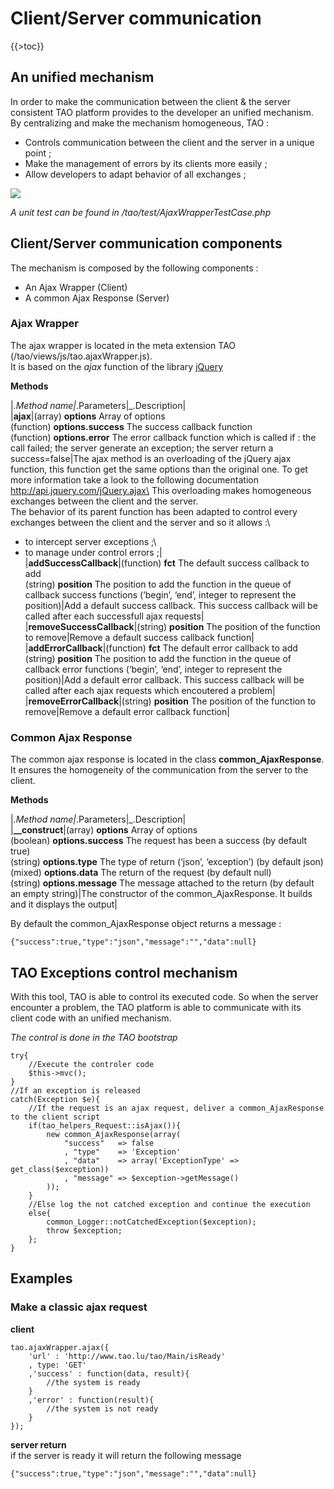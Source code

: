 <!--
parent:
    title: Documentation_for_core_components
author:
    - 'Jérôme Bogaerts'
created_at: '2012-02-20 11:08:29'
updated_at: '2013-03-13 12:57:53'
tags:
    - 'Documentation for core components'
-->

Client/Server communication
===========================

{{\>toc}}

An unified mechanism
--------------------

In order to make the communication between the client & the server consistent TAO platform provides to the developer an unified mechanism. By centralizing and make the mechanism homogeneous, TAO :

-   Controls communication between the client and the server in a unique point ;
-   Make the management of errors by its clients more easily ;
-   Allow developers to adapt behavior of all exchanges ;

![](http://forge.taotesting.com/attachments/1233/Tao_client_server_communication.png)

*A unit test can be found in /tao/test/AjaxWrapperTestCase.php*

Client/Server communication components
--------------------------------------

The mechanism is composed by the following components :

-   An Ajax Wrapper (Client)
-   A common Ajax Response (Server)

### Ajax Wrapper

The ajax wrapper is located in the meta extension TAO (/tao/views/js/tao.ajaxWrapper.js).\
It is based on the *ajax* function of the library [jQuery](http://jquery.com)

**Methods**

|*.Method name|*.Parameters|\_.Description|\
|**ajax**|(array) **options** Array of options\
(function) **options.success** The success callback function\
(function) **options.error** The error callback function which is called if : the call failed; the server generate an exception; the server return a success=false|The ajax method is an overloading of the jQuery ajax function, this function get the same options than the original one. To get more information take a look to the following documentation http://api.jquery.com/jQuery.ajax\
This overloading makes homogeneous exchanges between the client and the server.\
The behavior of its parent function has been adapted to control every exchanges between the client and the server and so it allows :\
- to intercept server exceptions ;\
- to manage under control errors ;|\
|**addSuccessCallback**|(function) **fct** The default success callback to add\
(string) **position** The position to add the function in the queue of callback success functions (‘begin’, ‘end’, integer to represent the position)|Add a default success callback. This success callback will be called after each successfull ajax requests|\
|**removeSuccessCallback**|(string) **position** The position of the function to remove|Remove a default success callback function|\
|**addErrorCallback**|(function) **fct** The default error callback to add\
(string) **position** The position to add the function in the queue of callback error functions (‘begin’, ‘end’, integer to represent the position)|Add a default error callback. This success callback will be called after each ajax requests which encoutered a problem|\
|**removeErrorCallback**|(string) **position** The position of the function to remove|Remove a default error callback function|

### Common Ajax Response

The common ajax response is located in the class **common\_AjaxResponse**. It ensures the homogeneity of the communication from the server to the client.

**Methods**

|*.Method name|*.Parameters|\_.Description|\
|**\_\_construct**|(array) **options** Array of options\
(boolean) **options.success** The request has been a success (by default true)\
(string) **options.type** The type of return (‘json’, ‘exception’) (by default json)\
(mixed) **options.data** The return of the request (by default null)\
(string) **options.message** The message attached to the return (by default an empty string)|The constructor of the common\_AjaxResponse. It builds and it displays the output|

By default the common\_AjaxResponse object returns a message :

    {"success":true,"type":"json","message":"","data":null}

TAO Exceptions control mechanism
--------------------------------

With this tool, TAO is able to control its executed code. So when the server encounter a problem, the TAO platform is able to communicate with its client code with an unified mechanism.

*The control is done in the TAO bootstrap*

    try{
        //Execute the controler code
        $this->mvc();
    }
    //If an exception is released
    catch(Exception $e){
        //If the request is an ajax request, deliver a common_AjaxResponse to the client script
        if(tao_helpers_Request::isAjax()){
            new common_AjaxResponse(array(
                "success"   => false
                , "type"    => 'Exception'
                , "data"    => array('ExceptionType' => get_class($exception))
                , "message" => $exception->getMessage()
            ));
        }
        //Else log the not catched exception and continue the execution
        else{
            common_Logger::notCatchedException($exception);
            throw $exception;
        };
    }

Examples
--------

### Make a classic ajax request

**client**

    tao.ajaxWrapper.ajax({
        'url' : 'http://www.tao.lu/tao/Main/isReady'
        , type: 'GET'
        ,'success' : function(data, result){
            //the system is ready
        }
        ,'error' : function(result){
            //the system is not ready
        }
    });

**server return**\
if the server is ready it will return the following message

    {"success":true,"type":"json","message":"","data":null}
